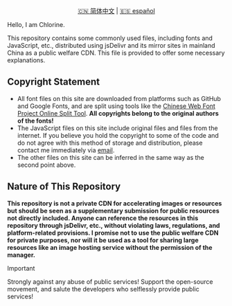 <p align="center">
  <a href="README.md">🇨🇳 简体中文</a> |
  <a href="README.es.md">🇪🇸 español</a>
</p>

Hello, I am Chlorine.

This repository contains some commonly used files, including fonts and JavaScript, etc., distributed using jsDelivr and its mirror sites in mainland China as a public welfare CDN. This file is provided to offer some necessary explanations.

## Copyright Statement

- All font files on this site are downloaded from platforms such as GitHub and Google Fonts, and are split using tools like the [Chinese Web Font Project Online Split Tool](https://chinese-font.netlify.app/online-split/). **All copyrights belong to the original authors of the fonts!**
- The JavaScript files on this site include original files and files from the internet. If you believe you hold the copyright to some of the code and do not agree with this method of storage and distribution, please contact me immediately via [email](mailto:yoghurtlee123@gmail.com).
- The other files on this site can be inferred in the same way as the second point above.

## Nature of This Repository

**This repository is not a private CDN for accelerating images or resources but should be seen as a supplementary submission for public resources not directly included. Anyone can reference the resources in this repository through jsDelivr, etc., without violating laws, regulations, and platform-related provisions. I promise not to use the public welfare CDN for private purposes, nor will it be used as a tool for sharing large resources like an image hosting service without the permission of the manager.**

> [!important]
> Strongly against any abuse of public services! Support the open-source movement, and salute the developers who selflessly provide public services!
